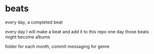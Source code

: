 # beats
every day, a completed beat

every day I will make a beat and add it to this repo
one day those beats might become albums

folder for each month, commit messaging for genre


